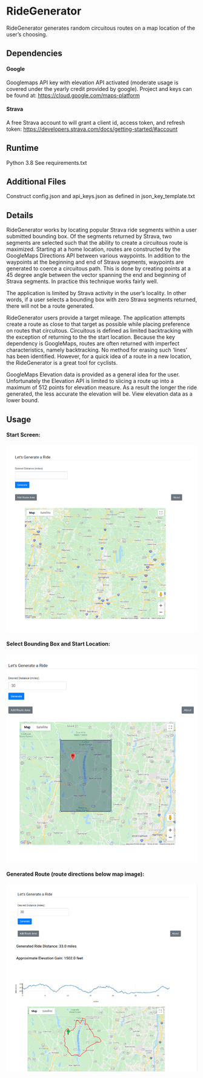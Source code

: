 # RideGenerator


RideGenerator generates random circuitous routes on a map location of the user’s choosing. 

## Dependencies
#### Google
Googlemaps API key with elevation API activated (moderate usage is covered under the yearly credit provided by google). Project and keys can be found at: https://cloud.google.com/maps-platform

#### Strava
A free Strava account to will grant a client id, access token, and refresh token:
https://developers.strava.com/docs/getting-started/#account

## Runtime
Python 3.8
See requirements.txt

## Additional Files
Construct config.json and api_keys.json as defined in json_key_template.txt

## Details
RideGenerator works by locating popular Strava ride segments within a user submitted bounding box. Of the segments returned by Strava, two segments are selected such that the ability to create a circuitous route is maximized. Starting at a home location, routes are constructed by the GoogleMaps Directions API between various waypoints. In addition to the waypoints at the beginning and end of Strava segments, waypoints are generated to coerce a circuitous path. This is done by creating  points at a 45 degree angle between the vector spanning the end and beginning of Strava segments. In practice this technique works fairly well. 

The application is limited by Strava activity in the user’s locality. In other words, if a user selects a bounding box with zero Strava segments returned, there will not be a route generated.

RideGenerator users provide a target mileage. The application attempts create a route as close to that target as possible while placing preference on routes that circuitous. Circuitous is defined as limited backtracking with the exception of returning to the the start location. Because the key dependency is GoogleMaps, routes are often returned with imperfect characteristics, namely backtracking. No method for erasing such ‘lines’ has been identified. However, for a quick idea of a route in a new location, the RideGenerator is a great tool for cyclists.

GoogleMaps Elevation data is provided as a general idea for the user. Unfortunately the Elevation API is limited to slicing a route up into a maximum of 512 points for elevation measure. As a result the longer the ride generated, the less accurate the elevation will be. View elevation data as a lower bound.

## Usage

#### Start Screen:

![alt text](https://github.com/shawnh87/ridegenerator/blob/master/screenshots/ridegenerator.png)

#### Select Bounding Box and Start Location:


![alt text](https://github.com/shawnh87/ridegenerator/blob/master/screenshots/area_selected.png)


#### Generated Route (route directions below map image):

![alt text](https://github.com/shawnh87/ridegenerator/blob/master/screenshots/generated_route.png)



